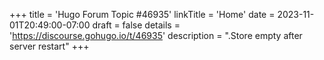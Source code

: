 +++
title = 'Hugo Forum Topic #46935'
linkTitle = 'Home'
date = 2023-11-01T20:49:00-07:00
draft = false
details = 'https://discourse.gohugo.io/t/46935'
description = ".Store empty after server restart"
+++
